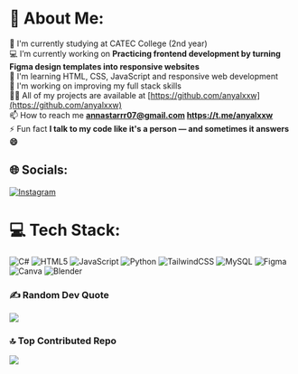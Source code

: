 # 💫 About Me:
🌱 I'm currently studying at CATEC College (2nd year)  <br>💻 I’m currently working on **Practicing frontend development by turning Figma design templates into responsive websites**  <br>🎯 I'm learning HTML, CSS, JavaScript and responsive web development <br>🚀 I'm working on improving my full stack skills <br>👨‍💻 All of my projects are available at [https://github.com/anyalxxw](https://github.com/anyalxxw) <br>📫 How to reach me **annastarrr07@gmail.com https://t.me/anyalxxw** <br>⚡ Fun fact **I talk to my code like it's a person — and sometimes it answers 😄**



## 🌐 Socials:
[![Instagram](https://img.shields.io/badge/Instagram-%23E4405F.svg?logo=Instagram&logoColor=white)](https://instagram.com/Anyalxxw)  

# 💻 Tech Stack:
![C#](https://img.shields.io/badge/c%23-%23239120.svg?style=for-the-badge&logo=csharp&logoColor=white) ![HTML5](https://img.shields.io/badge/html5-%23E34F26.svg?style=for-the-badge&logo=html5&logoColor=white) ![JavaScript](https://img.shields.io/badge/javascript-%23323330.svg?style=for-the-badge&logo=javascript&logoColor=%23F7DF1E) ![Python](https://img.shields.io/badge/python-3670A0?style=for-the-badge&logo=python&logoColor=ffdd54) ![TailwindCSS](https://img.shields.io/badge/tailwindcss-%2338B2AC.svg?style=for-the-badge&logo=tailwind-css&logoColor=white) ![MySQL](https://img.shields.io/badge/mysql-4479A1.svg?style=for-the-badge&logo=mysql&logoColor=white) ![Figma](https://img.shields.io/badge/figma-%23F24E1E.svg?style=for-the-badge&logo=figma&logoColor=white) ![Canva](https://img.shields.io/badge/Canva-%2300C4CC.svg?style=for-the-badge&logo=Canva&logoColor=white) ![Blender](https://img.shields.io/badge/blender-%23F5792A.svg?style=for-the-badge&logo=blender&logoColor=white) 

### ✍️ Random Dev Quote
![](https://quotes-github-readme.vercel.app/api?type=horizontal&theme=radical)

### 🔝 Top Contributed Repo
![](https://github-contributor-stats.vercel.app/api?username=Anyalxxw&limit=5&theme=radical&combine_all_yearly_contributions=true)

<!-- Proudly created with GPRM ( https://gprm.itsvg.in ) -->
